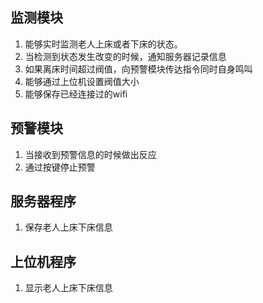 ## 监测模块
1. 能够实时监测老人上床或者下床的状态。
2. 当检测到状态发生改变的时候，通知服务器记录信息
3. 如果离床时间超过阀值，向预警模块传达指令同时自身鸣叫
4. 能够通过上位机设置阀值大小
5. 能够保存已经连接过的wifi


## 预警模块
1. 当接收到预警信息的时候做出反应
2. 通过按键停止预警

## 服务器程序
1. 保存老人上床下床信息

## 上位机程序
1. 显示老人上床下床信息